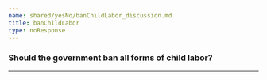 ```yaml
---
name: shared/yesNo/banChildLabor_discussion.md
title: banChildLabor
type: noResponse
---
```


### Should the government ban all forms of child labor?

---

